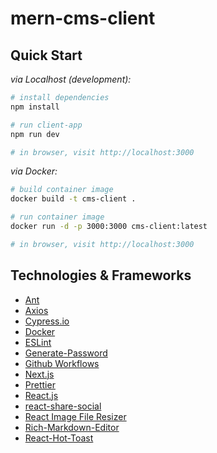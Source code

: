 # mern-cms-client

## Quick Start

_via Localhost (development):_
```sh
# install dependencies
npm install

# run client-app 
npm run dev

# in browser, visit http://localhost:3000
```

_via Docker:_
```sh
# build container image
docker build -t cms-client .

# run container image
docker run -d -p 3000:3000 cms-client:latest

# in browser, visit http://localhost:3000
```

## Technologies & Frameworks

- [Ant](https://ant.design)
- [Axios]()
- [Cypress.io](https://docs.cypress.io/)
- [Docker](https://www.docker.com/)
- [ESLint](https://eslint.org/)
- [Generate-Password]()
- [Github Workflows](https://docs.github.com/en/actions/using-workflows/workflow-syntax-for-github-actions)
- [Next.js](https://nextjs.org)
- [Prettier](https://prettier.io/)
- [React.js](https://reactjs.org/)
- [react-share-social]()
- [React Image File Resizer]()
- [Rich-Markdown-Editor]()
- [React-Hot-Toast]()